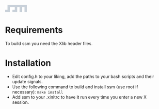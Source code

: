 ![logo](https://github.com/Oxetene/ssm/blob/main/ssm.png)

# Requirements

To build ssm you need the Xlib header files.

# Installation

- Edit config.h to your liking, add the paths to your bash scripts and their update signals.
- Use the following command to build and install ssm (use root if necessary): `make install`
- Add ssm to your .xinitrc to have it run every time you enter a new X session.
